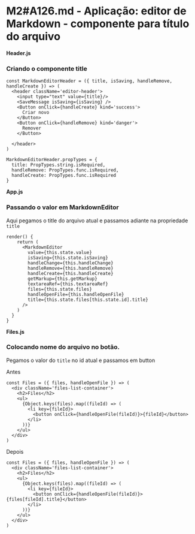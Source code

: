 # M2#A126.md - Aplicação: editor de Markdown - componente para título do arquivo

**Header.js**

### Criando o componente title
```
const MarkdownEditorHeader = ({ title, isSaving, handleRemove, handleCreate }) => (
  <header className='editor-header'>
    <input type="text" value={title}/>
    <SaveMessage isSaving={isSaving} />
    <Button onClick={handleCreate} kind='success'>
      Criar novo
    </Button>
    <Button onClick={handleRemove} kind='danger'>
      Remover
    </Button>

  </header>
)

MarkdownEditorHeader.propTypes = {
  title: PropTypes.string.isRequired,
  handleRemove: PropTypes.func.isRequired,
  handleCreate: PropTypes.func.isRequired
}
```

**App.js**

### Passando o valor em MarkdownEditor
Aqui pegamos o title do arquivo atual e passamos adiante na propriedade `title`

```
render() {
    return (
      <MarkdownEditor
        value={this.state.value}
        isSaving={this.state.isSaving}
        handleChange={this.handleChange}
        handleRemove={this.handleRemove}
        handleCreate={this.handleCreate}
        getMarkup={this.getMarkup}
        textareaRef={this.textareaRef}
        files={this.state.files}
        handleOpenFile={this.handleOpenFile}
        title={this.state.files[this.state.id].title}
      />
    )
  }
}
```

**Files.js**

### Colocando nome do arquivo no botão.

Pegamos o valor do `title` no id atual e passamos em button

Antes
```
const Files = ({ files, handleOpenFile }) => (
  <div className='files-list-container'>
    <h2>Files</h2>
    <ul>
      {Object.keys(files).map((fileId) => (
        <li key={fileId}>
          <button onClick={handleOpenFile(fileId)}>{fileId}</button>
        </li>
      ))}
    </ul>
  </div>
)
```


Depois
```
const Files = ({ files, handleOpenFile }) => (
  <div className='files-list-container'>
    <h2>Files</h2>
    <ul>
      {Object.keys(files).map((fileId) => (
        <li key={fileId}>
          <button onClick={handleOpenFile(fileId)}>{files[fileId].title}</button>
        </li>
      ))}
    </ul>
  </div>
)
```

